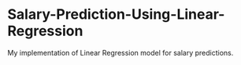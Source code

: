 # Salary-Prediction-Using-Linear-Regression
My implementation of Linear Regression model for salary predictions.
